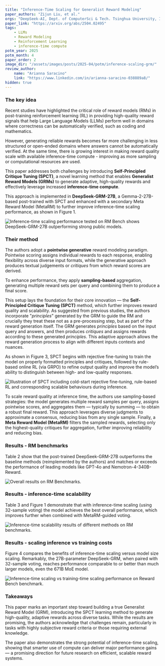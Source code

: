 ```yaml
---
title: "Inference-Time Scaling for Generalist Reward Modeling"
paper_authors: "Zijun Liu, et al."
orgs: "DeepSeek-AI, Dept. of ComputerSci & Tech. Tsinghua University, Institute for AI Industry Research (AIR) Tsinghua University"
paper_link: "https://arxiv.org/abs/2504.02495"
tags:
    - LLMs
    - Reward Modeling
    - Reinforcement Learning
    - inference-time compute
potm_year: 2025
potm_month: 4
paper_order: 2
image_dir: "/assets/images/posts/2025-04/potm/inference-scaling-grm/"
review_author:
    name: "Arianna Saracino"
    link: "https://www.linkedin.com/in/arianna-saracino-038889a8/"
hidden: true
---
```


### The key idea

Recent studies have highlighted the critical role of reward models (RMs) in post-training reinforcement learning (RL) in providing high-quality reward signals that help Large Language Models (LLMs) perform well in domains where correctness can be automatically verified, such as coding and mathematics. 

However, generating reliable rewards becomes far more challenging in less structured or open-ended domains where answers cannot be automatically verified. At the same time, there is growing interest in making reward quality scale with available inference-time compute - improving as more sampling or computational resources are used.

This paper addresses both challenges by introducing **Self-Principled Critique Tuning (SPCT)**, a novel learning method that enables **Generalist Reward Models (GRMs)** to generate adaptive, high-quality rewards and effectively leverage increased **inference-time compute**. 

This approach is implemented in **DeepSeek-GRM-27B**, a Gemma-2-27B-based post-trained with SPCT and enhanced with a secondary Meta Reward Model (MetaRM) to further improve inference-time scaling performance, as shown in Figure 1. 


<img src="{{ page.image_dir | append: 'grm-inference-time-scaling-perf.png' | relative_url }}" alt="Inference-time scaling performance tested on RM Bench shows DeepSeek-GRM-27B outperforming strong public models.">

### Their method

The authors adopt a **pointwise generative** reward modeling paradigm. Pointwise scoring assigns individual rewards to each response, enabling flexibility across diverse input formats, while the generative approach produces textual judgements or *critiques* from which reward scores are derived. 

To enhance performance, they apply **sampling-based** aggregation, generating multiple reward sets per query and combining them to produce a final score.

This setup lays the foundation for their core innovation — the **Self-Principled Critique Tuning (SPCT)** method, which further improves reward quality and scalability. As suggested from previous studies, the authors incorporate "*principles*" generated by the GRM to guide the RM and crucially they treat these not as a pre-processing step, but as part of the reward generation itself. The GRM generates *principles* based on the input query and answers, and then produces *critiques* and assigns rewards according to these generated *principles*. This adaptive approach allows the reward generation process to align with different inputs contexts and nuances.

As shown in Figure 3, SPCT begins with rejective fine-tuning to train the model on properly formatted principles and critiques, followed by rule-based online RL (via GRPO) to refine output quality and improve the model’s ability to distinguish between high- and low-quality responses.

<img src="{{ page.image_dir | append: 'SPCT.png' | relative_url }}" alt="Illustration of SPCT including cold-start rejective fine-tuning, rule-based RL and corresponding scalable behaviours during inference.">

To scale reward quality at inference time, the authors use sampling-based strategies: the model generates multiple reward samples per query, assigns pointwise scores, and aggregates them — typically by summing — to obtain a robust final reward. This approach leverages diverse judgments to approximate a consensus, reducing bias from any single sample. Finally, a **Meta Reward Model (MetaRM)** filters the sampled rewards, selecting only the highest-quality critiques for aggregation, further improving reliability and reducing bias.

### Results - RM benchmarks

Table 2 show that the post-trained DeepSeek-GRM-27B outperforms the baseline methods (reimplemented by the authors) and matches or exceeds the performance of leading models like GPT-4o and Nemotron-4-340B-Reward.

<img src="{{ page.image_dir | append: 'RMBench.png' | relative_url }}" alt="Overall results on RM Benchmarks.">

### Results - inference-time scalability

Table 3 and Figure 1 demonstrate that with inference-time scaling (using 32-sample voting) the model achieves the best overall performance, which improves further when combined with MetaRM-guided voting. 

<img src="{{ page.image_dir | append: 'inference-time-scalability.png' | relative_url }}" alt="Inference-time scalability results of different methods on RM benchmarks.">

### Results - scaling inference vs training costs

Figure 4 compares the benefits of inference-time scaling versus model size scaling. Remarkably, the 27B-parameter DeepSeek-GRM, when paired with 32-sample voting, reaches performance comparable to or better than much larger models, even the 671B MoE model. 

<img src="{{ page.image_dir | append: 'inference-vs-training.png' | relative_url }}" alt="Inference-time scaling vs training-time scaling performance on Reward Bench benchmark.">

### Takeaways

This paper marks an important step toward building a true Generalist Reward Model (GRM), introducing the SPCT learning method to generate high-quality, adaptive rewards across diverse tasks. While the results are promising, the authors acknowledge that challenges remain, particularly in tasks with highly subjective reward criteria or those requiring external knowledge. 

The paper also demonstrates the strong potential of inference-time scaling, showing that smarter use of compute can deliver major performance gains — a promising direction for future research on efficient, scalable reward systems.